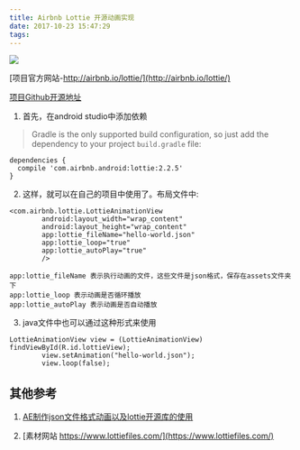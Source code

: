 ```yaml
---
title: Airbnb Lottie 开源动画实现
date: 2017-10-23 15:47:29
tags:
---
```


![](https://github.com/airbnb/lottie-android/raw/master/gifs/Example1.gif)

[项目官方网站-http://airbnb.io/lottie/](http://airbnb.io/lottie/)

[项目Github开源地址](https://github.com/airbnb/lottie-android)

1. 首先，在android studio中添加依赖
>Gradle is the only supported build configuration, so just add the dependency to your project `build.gradle` file:
```
dependencies {  
  compile 'com.airbnb.android:lottie:2.2.5'
}
```

2. 这样，就可以在自己的项目中使用了。布局文件中:
```
<com.airbnb.lottie.LottieAnimationView
        android:layout_width="wrap_content"
        android:layout_height="wrap_content"
        app:lottie_fileName="hello-world.json"
        app:lottie_loop="true"
        app:lottie_autoPlay="true"
        />

app:lottie_fileName 表示执行动画的文件，这些文件是json格式，保存在assets文件夹下 
app:lottie_loop 表示动画是否循环播放 
app:lottie_autoPlay 表示动画是否自动播放
```

3. java文件中也可以通过这种形式来使用
```
LottieAnimationView view = (LottieAnimationView) findViewById(R.id.lottieView);
        view.setAnimation("hello-world.json");
        view.loop(false);
```

## 其他参考

1. [AE制作json文件格式动画以及lottie开源库的使用](http://blog.csdn.net/jhl122/article/details/56665374)

2. [素材网站 https://www.lottiefiles.com/](https://www.lottiefiles.com/)


